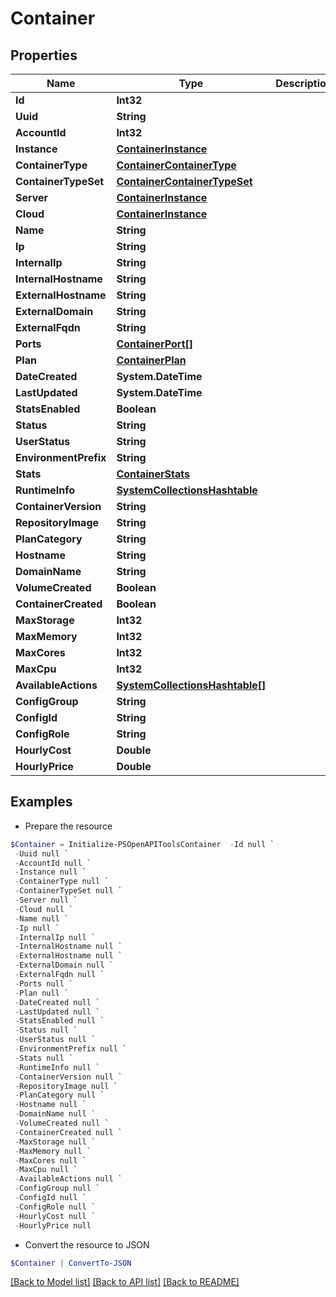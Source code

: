 # Container
## Properties

Name | Type | Description | Notes
------------ | ------------- | ------------- | -------------
**Id** | **Int32** |  | [optional] 
**Uuid** | **String** |  | [optional] 
**AccountId** | **Int32** |  | [optional] 
**Instance** | [**ContainerInstance**](ContainerInstance.md) |  | [optional] 
**ContainerType** | [**ContainerContainerType**](ContainerContainerType.md) |  | [optional] 
**ContainerTypeSet** | [**ContainerContainerTypeSet**](ContainerContainerTypeSet.md) |  | [optional] 
**Server** | [**ContainerInstance**](ContainerInstance.md) |  | [optional] 
**Cloud** | [**ContainerInstance**](ContainerInstance.md) |  | [optional] 
**Name** | **String** |  | [optional] 
**Ip** | **String** |  | [optional] 
**InternalIp** | **String** |  | [optional] 
**InternalHostname** | **String** |  | [optional] 
**ExternalHostname** | **String** |  | [optional] 
**ExternalDomain** | **String** |  | [optional] 
**ExternalFqdn** | **String** |  | [optional] 
**Ports** | [**ContainerPort[]**](ContainerPort.md) |  | [optional] 
**Plan** | [**ContainerPlan**](ContainerPlan.md) |  | [optional] 
**DateCreated** | **System.DateTime** |  | [optional] 
**LastUpdated** | **System.DateTime** |  | [optional] 
**StatsEnabled** | **Boolean** |  | [optional] 
**Status** | **String** |  | [optional] 
**UserStatus** | **String** |  | [optional] 
**EnvironmentPrefix** | **String** |  | [optional] 
**Stats** | [**ContainerStats**](ContainerStats.md) |  | [optional] 
**RuntimeInfo** | [**SystemCollectionsHashtable**](.md) |  | [optional] 
**ContainerVersion** | **String** |  | [optional] 
**RepositoryImage** | **String** |  | [optional] 
**PlanCategory** | **String** |  | [optional] 
**Hostname** | **String** |  | [optional] 
**DomainName** | **String** |  | [optional] 
**VolumeCreated** | **Boolean** |  | [optional] 
**ContainerCreated** | **Boolean** |  | [optional] 
**MaxStorage** | **Int32** |  | [optional] 
**MaxMemory** | **Int32** |  | [optional] 
**MaxCores** | **Int32** |  | [optional] 
**MaxCpu** | **Int32** |  | [optional] 
**AvailableActions** | [**SystemCollectionsHashtable[]**](SystemCollectionsHashtable.md) |  | [optional] 
**ConfigGroup** | **String** |  | [optional] 
**ConfigId** | **String** |  | [optional] 
**ConfigRole** | **String** |  | [optional] 
**HourlyCost** | **Double** |  | [optional] 
**HourlyPrice** | **Double** |  | [optional] 

## Examples

- Prepare the resource
```powershell
$Container = Initialize-PSOpenAPIToolsContainer  -Id null `
 -Uuid null `
 -AccountId null `
 -Instance null `
 -ContainerType null `
 -ContainerTypeSet null `
 -Server null `
 -Cloud null `
 -Name null `
 -Ip null `
 -InternalIp null `
 -InternalHostname null `
 -ExternalHostname null `
 -ExternalDomain null `
 -ExternalFqdn null `
 -Ports null `
 -Plan null `
 -DateCreated null `
 -LastUpdated null `
 -StatsEnabled null `
 -Status null `
 -UserStatus null `
 -EnvironmentPrefix null `
 -Stats null `
 -RuntimeInfo null `
 -ContainerVersion null `
 -RepositoryImage null `
 -PlanCategory null `
 -Hostname null `
 -DomainName null `
 -VolumeCreated null `
 -ContainerCreated null `
 -MaxStorage null `
 -MaxMemory null `
 -MaxCores null `
 -MaxCpu null `
 -AvailableActions null `
 -ConfigGroup null `
 -ConfigId null `
 -ConfigRole null `
 -HourlyCost null `
 -HourlyPrice null
```

- Convert the resource to JSON
```powershell
$Container | ConvertTo-JSON
```

[[Back to Model list]](../README.md#documentation-for-models) [[Back to API list]](../README.md#documentation-for-api-endpoints) [[Back to README]](../README.md)

